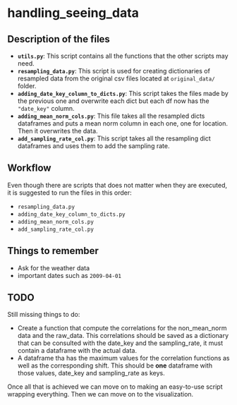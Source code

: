 # handling_seeing_data


## Description of the files
  * __``utils.py``__: This script contains all the functions that the other scripts may need.
  * __``resampling_data.py``__: This script is used for creating dictionaries of resampled data from the original csv files located at ``original_data/`` folder.
  * __``adding_date_key_column_to_dicts.py``__: This script takes the files made by the previous one and overwrite each dict but each df now has the ``"date_key"`` column.
  * __``adding_mean_norm_cols.py``__: This file takes all the resampled dicts dataframes and puts a mean norm column in each one, one for location. Then it overwrites the data.
  * __``add_sampling_rate_col.py``__: This script takes all the resampling dict dataframes and uses them to add the sampling rate.


## Workflow

Even though there are scripts that does not matter when they are executed, it is suggested to run the files in this order:
  * ``resampling_data.py``
  * ``adding_date_key_column_to_dicts.py``
  * ``adding_mean_norm_cols.py``
  * ``add_sampling_rate_col.py``





## Things to remember
  * Ask for the weather data
  * important dates such as ``2009-04-01``
## TODO
Still missing things to do:


  * Create a function that compute the correlations for the non_mean_norm data and the raw_data. This correlations should be saved as a dictionary that can be consulted with the date_key and the sampling_rate, it must contain a dataframe with the actual data.
  * A dataframe tha has the maximum values for the correlation functions as well as the corresponding shift. This should be __one__ dataframe with those values, date_key and sampling_rate as keys.

Once all that is achieved we can move on to making an easy-to-use script wrapping everything. Then we can move on to the visualization.
